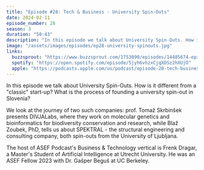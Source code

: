 ```yaml
---
title: "Episode #28: Tech & Business - University Spin-Outs"
date: 2024-02-11
episode_number: 28
season: 3
duration: "50:43"
description: "In this episode we talk about University Spin-Outs. How is it different from a 'classic' start-up? What is the process of founding a university spin-out in Slovenia?"
image: "/assets/images/episodes/ep28-university-spinouts.jpg"
links:
  buzzsprout: "https://www.buzzsprout.com/1753090/episodes/14485674-episode-28-tech-business-university-spin-outs"
  spotify: "https://open.spotify.com/episode/5jyh6vhzxCjqXDSz2hXUjO"
  apple: "https://podcasts.apple.com/us/podcast/episode-28-tech-business-university-spin-outs/id1736912874?i=1000649836799"
---
```


In this episode we talk about University Spin-Outs. How is it different from a "classic" start-up? What is the process of founding a university spin-out in Slovenia?

We look at the journey of two such companies: prof. Tomaž Skrbinšek presents DIVJALabs, where they work on molecular genetics and bioinformatics for biodiversity conservation and research, while Blaž Zoubek, PhD, tells us about SPEKTRAL - the structural engineering and consulting company, both spin-outs from the University of Ljubljana.

The host of ASEF Podcast's Business & Technology vertical is Frenk Dragar, a Master's Student of Artificial Intelligence at Utrecht University. He was an ASEF Fellow 2023 with Dr. Gašper Beguš at UC Berkeley. 